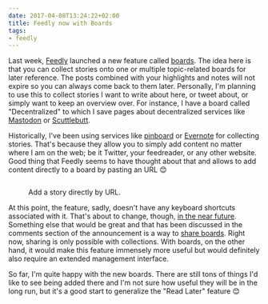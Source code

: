 ```yaml
---
date: 2017-04-08T13:24:22+02:00
title: Feedly now with Boards
tags:
- feedly
---
```


Last week, [Feedly][] launched a new feature called [boards][]. The idea here is
that you can collect stories onto one or multiple topic-related boards for later
reference. The posts combined with your highlights and notes will not expire so
you can always come back to them later. Personally, I'm planning to use this to
collect stories I want to write about here, or tweet about, or simply want to
keep an overview over. For instance, I have a board called "Decentralized" to
which I save pages about decentralized services like [Mastodon][]
or [Scuttlebutt][].

Historically, I've been using services like [pinboard][] or [Evernote][] for
collecting stories. That's because they allow you to simply add content no
matter where I am on the web; be it Twitter, your feedreader, or any other
website. Good thing that Feedly seems to have thought about that and allows to
add content directly to a board by pasting an URL 😊

<figure>
<img src="media/2017/feedly-boards-addurl.png" alt="" />
<figcaption><p>Add a story directly by URL.</p></figcaption>
</figure>

At this point, the feature, sadly, doesn't have any keyboard shortcuts
associated with it. That's about to change,
though, [in the near future][shortcuts]. Something else that would be great and
that has been discussed in the comments section of the announcement is a way
to [share boards][]. Right now, sharing is only possible with collections. With
boards, on the other hand, it would make this feature immensely more useful but
would definitely also require an extended management interface.

So far, I'm quite happy with the new boards. There are still tons of things I'd
like to see being added there and I'm not sure how useful they will be in the
long run, but it's a good start to generalize the "Read Later" feature 😊

[feedly]: https://feedly.com
[mastodon]: https://mastodon.social/about
[scuttlebutt]: https://www.scuttlebutt.nz/
[shortcuts]: https://twitter.com/feedly/status/850251636349968384
[boards]: https://blog.feedly.com/boards/
[share boards]: https://blog.feedly.com/boards/#comment-3244347954
[pinboard]: https://pinboard.in/
[evernote]: https://evernote.com/
